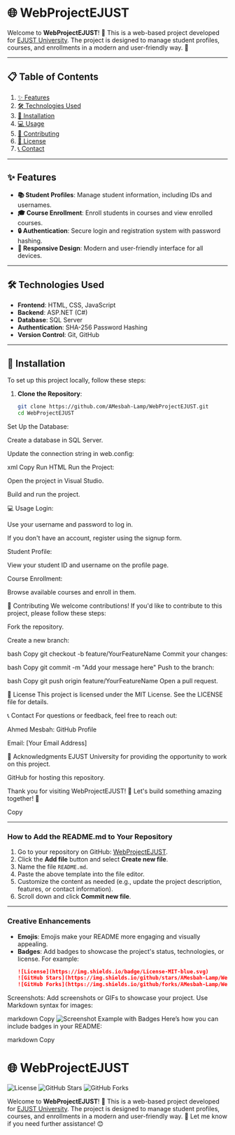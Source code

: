 # 🌐 WebProjectEJUST

Welcome to **WebProjectEJUST**! 🎉 This is a web-based project developed for [EJUST University](https://www.ejust.edu.eg/). The project is designed to manage student profiles, courses, and enrollments in a modern and user-friendly way. 🚀

---

## 📋 Table of Contents
1. [✨ Features](#-features)
2. [🛠️ Technologies Used](#%EF%B8%8F-technologies-used)
3. [🚀 Installation](#-installation)
4. [💻 Usage](#-usage)
5. [🤝 Contributing](#-contributing)
6. [📜 License](#-license)
7. [📞 Contact](#-contact)

---

## ✨ Features
- **📚 Student Profiles**: Manage student information, including IDs and usernames.
- **🎓 Course Enrollment**: Enroll students in courses and view enrolled courses.
- **🔒 Authentication**: Secure login and registration system with password hashing.
- **📱 Responsive Design**: Modern and user-friendly interface for all devices.

---

## 🛠️ Technologies Used
- **Frontend**: HTML, CSS, JavaScript
- **Backend**: ASP.NET (C#)
- **Database**: SQL Server
- **Authentication**: SHA-256 Password Hashing
- **Version Control**: Git, GitHub

---

## 🚀 Installation
To set up this project locally, follow these steps:

1. **Clone the Repository**:
   ```bash
   git clone https://github.com/AMesbah-Lamp/WebProjectEJUST.git
   cd WebProjectEJUST
Set Up the Database:

Create a database in SQL Server.

Update the connection string in web.config:

xml
Copy
<connectionStrings>
    <add name="MyConnectionString" connectionString="YourConnectionStringHere" providerName="System.Data.SqlClient" />
</connectionStrings>
Run HTML
Run the Project:

Open the project in Visual Studio.

Build and run the project.

💻 Usage
Login:

Use your username and password to log in.

If you don't have an account, register using the signup form.

Student Profile:

View your student ID and username on the profile page.

Course Enrollment:

Browse available courses and enroll in them.

🤝 Contributing
We welcome contributions! If you'd like to contribute to this project, please follow these steps:

Fork the repository.

Create a new branch:

bash
Copy
git checkout -b feature/YourFeatureName
Commit your changes:

bash
Copy
git commit -m "Add your message here"
Push to the branch:

bash
Copy
git push origin feature/YourFeatureName
Open a pull request.

📜 License
This project is licensed under the MIT License. See the LICENSE file for details.

📞 Contact
For questions or feedback, feel free to reach out:

Ahmed Mesbah: GitHub Profile

Email: [Your Email Address]

🙏 Acknowledgments
EJUST University for providing the opportunity to work on this project.

GitHub for hosting this repository.

Thank you for visiting WebProjectEJUST! 🎉 Let's build something amazing together! 🚀

Copy

---

### **How to Add the README.md to Your Repository**
1. Go to your repository on GitHub: [WebProjectEJUST](https://github.com/AMesbah-Lamp/WebProjectEJUST).
2. Click the **Add file** button and select **Create new file**.
3. Name the file `README.md`.
4. Paste the above template into the file editor.
5. Customize the content as needed (e.g., update the project description, features, or contact information).
6. Scroll down and click **Commit new file**.

---

### **Creative Enhancements**
- **Emojis**: Emojis make your README more engaging and visually appealing.
- **Badges**: Add badges to showcase the project's status, technologies, or license. For example:
  ```markdown
  ![License](https://img.shields.io/badge/License-MIT-blue.svg)
  ![GitHub Stars](https://img.shields.io/github/stars/AMesbah-Lamp/WebProjectEJUST?style=social)
  ![GitHub Forks](https://img.shields.io/github/forks/AMesbah-Lamp/WebProjectEJUST?style=social)
Screenshots: Add screenshots or GIFs to showcase your project. Use Markdown syntax for images:

markdown
Copy
![Screenshot](screenshot.png)
Example with Badges
Here’s how you can include badges in your README:

markdown
Copy
# 🌐 WebProjectEJUST

![License](https://img.shields.io/badge/License-MIT-blue.svg)
![GitHub Stars](https://img.shields.io/github/stars/AMesbah-Lamp/WebProjectEJUST?style=social)
![GitHub Forks](https://img.shields.io/github/forks/AMesbah-Lamp/WebProjectEJUST?style=social)

Welcome to **WebProjectEJUST**! 🎉 This is a web-based project developed for [EJUST University](https://www.ejust.edu.eg/). The project is designed to manage student profiles, courses, and enrollments in a modern and user-friendly way. 🚀
Let me know if you need further assistance! 😊
